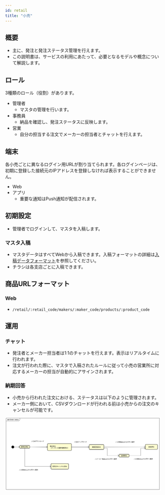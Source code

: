 ```yaml
---
id: retail
title: "小売"
---
```


## 概要

- 主に、発注と発注ステータス管理を行えます。
- この説明書は、サービスの利用にあたって、必要となるモデルや概念について解説します。

## ロール

3種類のロール（役割）があります。

- 管理者
  - マスタの管理を行います。
- 事務員
  - 納品を確認し、発注ステータスに反映します。
- 営業
  - 自分の担当する注文でメーカーの担当者とチャットを行えます。

## 端末

各小売ごとに異なるログイン用URLが割り当てられます。各ログインページは、初期に登録した接続元のIPアドレスを登録しなければ表示することができません。

- Web
- アプリ
  - 重要な通知はPush通知が配信されます。


## 初期設定

- 管理者でログインして、マスタを入稿します。

### マスタ入稿

- マスタデータはすべてWebから入稿できます。入稿フォーマットの詳細は[入稿データフォーマット](csv.md)を参照してください。
- チラシは各支店ごとに入稿できます。

## 商品URLフォーマット

### Web

- `/retail/:retail_code/makers/:maker_code/products/:product_code`

## 運用

### チャット

- 発注者とメーカー担当者は1:1のチャットを行えます。表示はリアルタイムに行われます。
- 注文が行われた際に、マスタで入稿されたルールに従って小売の営業所に対応するメーカーの担当が自動的にアサインされます。


### 納期回答

- 小売から行われた注文における、ステータスは以下のように管理されます。
- メーカー側において、CSVダウンロードが行われる前は小売からの注文のキャンセルが可能です。

![受注ステータス](/img/tanomimaster/order_activity.png)


